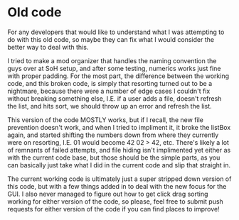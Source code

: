 # Old code

For any developers that would like to understand what I was attempting to do with this old code, so maybe they can fix what I would consider the better way to deal with this.

I tried to make a mod organizer that handles the naming convention the guys over at SoH setup, and after some testing, numerics works just fine with proper padding. For the most part, the difference between the working code, and this broken code, is simply that resorting turned out to be a nightmare, because there were a number of edge cases I couldn't fix without breaking something else, I.E. if a user adds a file, doesn't refresh the list, and hits sort, we should throw up an error and refresh the list.

This version of the code MOSTLY works, but if I recall, the new file prevention doesn't work, and when I tried to impliment it, it broke the listBox again, and started shifting the numbers down from where they currently were on resorting, I.E. 01 would become 42 02 > 42, etc. There's likely a lot of remnants of failed attempts, and file hiding isn't implimented yet either as with the current code base, but those should be the simple parts, as you can basically just take what I did in the current code and slip that straight in.

The current working code is ultimately just a super stripped down version of this code, but with a few things added in to deal with the new focus for the GUI. I also never managed to figure out how to get click drag sorting working for either version of the code, so please, feel free to submit push requests for either version of the code if you can find places to improve!
